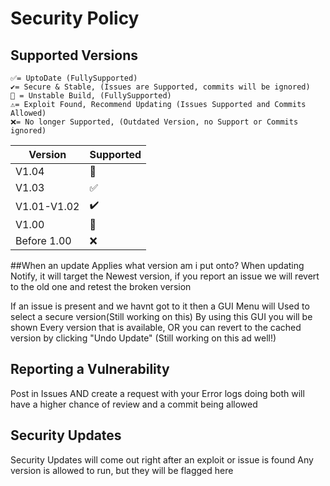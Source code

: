 # Security Policy

## Supported Versions
```
✅= UptoDate (FullySupported)
✔️= Secure & Stable, (Issues are Supported, commits will be ignored)
🔺 = Unstable Build, (FullySupported)
⚠️= Exploit Found, Recommend Updating (Issues Supported and Commits Allowed)
❌= No longer Supported, (Outdated Version, no Support or Commits ignored)
```
| Version     | Supported          |
| -------     | ------------------ |
| V1.04 | 🔺 |
| V1.03 | ✅ |
| V1.01-V1.02 | ✔️ |
| V1.00       | 🔺 |
| Before 1.00 | ❌ |

##When an update Applies what version am i put onto?
When updating Notify, it will target the Newest version, if you report an issue we 
will revert to the old one and retest the broken version

If an issue is present and we havnt got to it then a GUI Menu will Used to select a secure version(Still working on this)
By using this GUI you will be shown Every version that is available,
OR you can revert to the cached version by clicking "Undo Update" (Still working on this ad well!)



## Reporting a Vulnerability
Post in Issues AND create a request with your Error logs
doing both will have a higher chance of review and a commit being allowed

## Security Updates
Security Updates will come out right after an exploit or issue is found
Any version is allowed to run, but they will be flagged here
